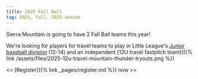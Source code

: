 ```yaml
---
title: 2025 Fall Ball
tag: 2025, fall, 2025-season
---
```


Sierra Mountain is going to have 2 Fall Ball teams this year!

We're looking for players for travel teams to play in
Little League's
[Junior baseball division](https://www.littleleague.org/play-little-league/baseball/divisions/#Junior)
(12-14) and
an independent [12U travel fastpitch team](({% link /assets/files/2025-12u-travel-mountain-thunder-tryouts.png %}) 

<< [Register]({% link _pages/register.md %}) now >>
